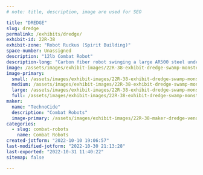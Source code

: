 ```yaml
---
# note: title, description, image are used for SEO

title: "DREDGE"
slug: dredge
permalink: /exhibits/dredge/
exhibit-id: 22R-38
exhibit-zone: "Robot Ruckus (Spirit Building)"
space-number: Unassigned
description: "12lb Combat Robot"
description-long: "Carbon fiber robot swinging a large AR500 steel under-cutter blade. It&#039;s Gonna hurt!"
image: /assets/images/exhibit-images/22R-38-exhibit-dredge-swamp-monster-ii-large.png
image-primary: 
  small: /assets/images/exhibit-images/22R-38-exhibit-dredge-swamp-monster-ii-small.png
  medium: /assets/images/exhibit-images/22R-38-exhibit-dredge-swamp-monster-ii-medium.png
  large: /assets/images/exhibit-images/22R-38-exhibit-dredge-swamp-monster-ii-large.png
  full: /assets/images/exhibit-images/22R-38-exhibit-dredge-swamp-monster-ii-full.png
maker: 
  name: "TechnoCide"
  description: "Combat Robots"
  image-primary: /assets/images/exhibit-images/22R-38-maker-dredge-venom-medium.jpg
categories: 
  - slug: combat-robots
    name: Combat Robots
created-jotform: "2022-10-10 19:06:57"
last-modified-jotform: "2022-10-30 21:13:28"
last-exported: "2022-10-31 11:40:22"
sitemap: false

---
```

